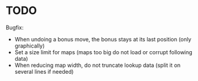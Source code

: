 # TODO

Bugfix:

- When undoing a bonus move, the bonus stays at its last position (only graphically)
- Set a size limit for maps (maps too big do not load or corrupt following data)
- When reducing map width, do not truncate lookup data (split it on several lines if needed)